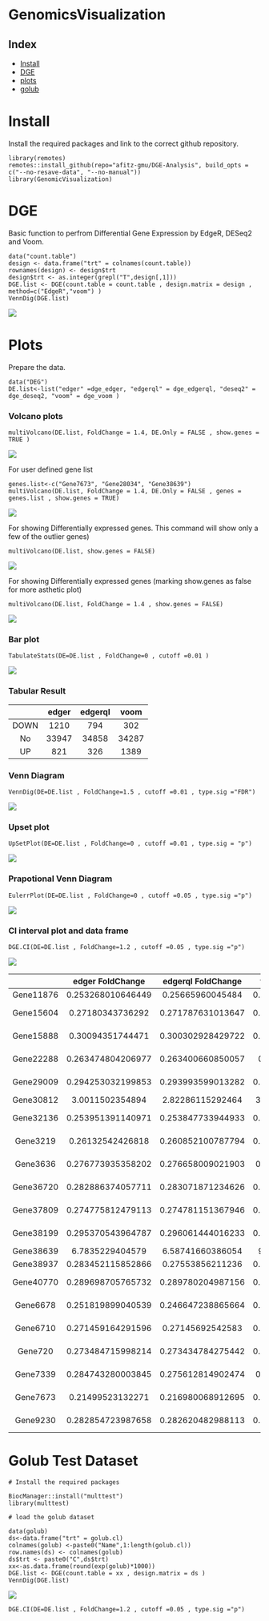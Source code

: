 # GenomicsVisualization

## Index

- [Install](#Install)
- [DGE](#DGE)
- [plots](#plots)
- [golub](#golub)

# Install

Install the required packages and link to the correct github repository.

```
library(remotes) 
remotes::install_github(repo="afitz-gmu/DGE-Analysis", build_opts = c("--no-resave-data", "--no-manual"))
library(GenomicVisualization)
```

# DGE

Basic function to perfrom Differential Gene Expression by EdgeR, DESeq2 and Voom.

```
data("count.table")
design <- data.frame("trt" = colnames(count.table))
rownames(design) <- design$trt
design$trt <- as.integer(grepl("T",design[,1]))
DGE.list <- DGE(count.table = count.table , design.matrix = design , method=c("EdgeR","voom") )
VennDig(DGE.list)
```

![](https://raw.githubusercontent.com/afitz-gmu/DGE-Analysis/main/image/VennDEG.jpeg) 

# Plots

Prepare the data. 

```
data("DEG")
DE.list<-list("edger" =dge_edger, "edgerql" = dge_edgerql, "deseq2" = dge_deseq2, "voom" = dge_voom )
```

### Volcano plots

```
multiVolcano(DE.list, FoldChange = 1.4, DE.Only = FALSE , show.genes = TRUE )
```

![](https://raw.githubusercontent.com/afitz-gmu/DGE-Analysis/main/image/MultiVolcano1.jpeg) 

For user defined gene list

```
genes.list<-c("Gene7673", "Gene28034", "Gene38639")
multiVolcano(DE.list, FoldChange = 1.4, DE.Only = FALSE , genes = genes.list , show.genes = TRUE)
```

![](https://raw.githubusercontent.com/afitz-gmu/DGE-Analysis/main/image/multiVolcano2.jpeg) 

For showing Differentially expressed genes. This command will show only a few of the outlier genes)

```
multiVolcano(DE.list, show.genes = FALSE)
```

![](https://raw.githubusercontent.com/afitz-gmu/DGE-Analysis/main/image/Volcano3.jpeg) 


For showing Differentially expressed genes (marking show.genes as false for more asthetic plot)

```
multiVolcano(DE.list, FoldChange = 1.4 , show.genes = FALSE)
```

![](https://raw.githubusercontent.com/afitz-gmu/DGE-Analysis/main/image/Volcano4.jpeg) 




### Bar plot

```
TabulateStats(DE=DE.list , FoldChange=0 , cutoff =0.01 )
```

![](https://raw.githubusercontent.com/afitz-gmu/DGE-Analysis/main/image/Bar.jpeg) 

### Tabular Result

| |edger|edgerql|voom|
|:----:|:----:|:------:|:-----:|
|DOWN|1210|794|302|
|No|33947|34858|34287|
|UP| 821|326|1389|


### Venn Diagram

```
VennDig(DE=DE.list , FoldChange=1.5 , cutoff =0.01 , type.sig ="FDR")
```

![](https://raw.githubusercontent.com/afitz-gmu/DGE-Analysis/main/image/venn.jpeg) 
### Upset plot

```
UpSetPlot(DE=DE.list , FoldChange=0 , cutoff =0.01 , type.sig = "p")
```

![](https://raw.githubusercontent.com/afitz-gmu/DGE-Analysis/main/image/Upsetplot.jpeg) 


### Prapotional Venn Diagram

```
EulerrPlot(DE=DE.list , FoldChange=0 , cutoff =0.05 , type.sig ="p")
```

![](https://raw.githubusercontent.com/afitz-gmu/DGE-Analysis/main/image/eular.jpeg) 

### CI interval plot and data frame

```
DGE.CI(DE=DE.list , FoldChange=1.2 , cutoff =0.05 , type.sig ="p")
```

![](https://raw.githubusercontent.com/afitz-gmu/DGE-Analysis/main/image/CI.jpeg) 


| |edger FoldChange|edgerql FoldChange|voom FoldChange|Min|Max|edger pvalue|edgerql pvalue|voom pvalue|Min|Max|
|:--:|:--:|:--:|:--:|:--:|:--:|:--:|:--:|:--:|:--:|:--:|
|Gene11876|0.253268010646449|0.25665960045484|0.333519105983995|0.253268010646449|0.333519105983995|0.00966910768271969|0.0138679244791296|0.0390346542589136|0.00966910768271969|0.0390346542589136|
|Gene15604|0.27180343736292|0.271787631013647|0.302097146830169|0.271787631013647|0.302097146830169|0.000348901761561591|0.00103259777034587|3.97342702281636e-09|3.97342702281636e-09|0.00103259777034587|
|Gene15888|0.30094351744471|0.300302928429722|0.332617475249204|0.300302928429722|0.332617475249204|0.000405266030230859|2.99397057448929e-06|1.16326308848636e-09|1.16326308848636e-09|0.000405266030230859|
|Gene22288|0.263474804206977|0.263400660850057|0.2916799978793|0.263400660850057|0.2916799978793|0.0005861510066759|4.17234374228856e-05|1.5530006115196e-10|1.5530006115196e-10|0.0005861510066759|
|Gene29009|0.294253032199853|0.293993599013282|0.330000812105133|0.293993599013282|0.330000812105133|2.62505647540443e-05|2.81215059098373e-06|5.0579118548581e-10|5.0579118548581e-10|2.62505647540443e-05|
|Gene30812|3.0011502354894|2.82286115292464|3.54654652335402|2.82286115292464|3.54654652335402|0.0443053766662665|0.0192060783610423|0.00229564569695183|0.00229564569695183|0.0443053766662665|
|Gene32136|0.253951391140971|0.253847733944933|0.276660037325252|0.253847733944933|0.276660037325252|0.000311904095164778|8.10948071015179e-07|8.89107509409887e-12|8.89107509409887e-12|0.000311904095164778|
|Gene3219|0.26132542426818|0.260852100787794|0.292821559694857|0.260852100787794|0.292821559694857|3.9108014179455e-08|7.25440228196772e-08|4.04635632813972e-11|4.04635632813972e-11|7.25440228196772e-08|
|Gene3636|0.276773935358202|0.276658009021903|0.30742464752486|0.276658009021903|0.30742464752486|0.000320786232115754|3.12890638531982e-05|2.80586403681253e-10|2.80586403681253e-10|0.000320786232115754|
|Gene36720|0.282886374057711|0.283071871234626|0.310527439322474|0.282886374057711|0.310527439322474|0.000489633506875775|2.9117905222642e-06|1.90836815806636e-10|1.90836815806636e-10|0.000489633506875775|
|Gene37809|0.274775812479113|0.274781151367946|0.297749013272049|0.274775812479113|0.297749013272049|0.00409971202637718|0.0403344717227362|5.83264594328474e-07|5.83264594328474e-07|0.0403344717227362|
|Gene38199|0.295370543964787|0.296061444016233|0.328422674982562|0.295370543964787|0.328422674982562|8.2482427048141e-05|8.10948071015179e-07|1.52215838845913e-09|1.52215838845913e-09|8.2482427048141e-05|
|Gene38639|6.7835229404579|6.58741660386054|9.6638046407115|6.58741660386054|9.6638046407115|0.0573934369490823|0.136024039700254|0.00415995911576501|0.00415995911576501|0.136024039700254|
|Gene38937|0.283452115852866|0.27553856211236|0.315105821098576|0.27553856211236|0.315105821098576|0.00825053138204574|0.195476227936559|0.181147657675811|0.00825053138204574|0.195476227936559|
|Gene40770|0.289698705765732|0.289780204987156|0.325317239975445|0.289698705765732|0.325317239975445|3.4623122963608e-05|3.08747716025276e-05|5.52436063074383e-10|5.52436063074383e-10|3.4623122963608e-05|
|Gene6678|0.251819899040539|0.246647238865664|0.301947985426532|0.246647238865664|0.301947985426532|0.00010352524415427|1.56612785739337e-07|4.16666249706773e-10|4.16666249706773e-10|0.00010352524415427|
|Gene6710|0.271459164291596|0.27145692542583|0.301120050678203|0.27145692542583|0.301120050678203|0.000430650590640714|0.0118339982149324|9.04425211253826e-08|9.04425211253826e-08|0.0118339982149324|
|Gene720|0.273484715998214|0.273434784275442|0.302884849886368|0.273434784275442|0.302884849886368|0.00122751324077398|0.00102621047894686|4.53220294233197e-09|4.53220294233197e-09|0.00122751324077398|
|Gene7339|0.284743280003845|0.275612814902474|0.32548462536702|0.275612814902474|0.32548462536702|1.22959638267496e-07|0.00588064870290072|0.0108920996649206|1.22959638267496e-07|0.0108920996649206|
|Gene7673|0.21499523132271|0.216980068912695|0.244685085090055|0.21499523132271|0.244685085090055|0.0218327855690298|3.60045900816876e-06|4.35821145336272e-12|4.35821145336272e-12|0.0218327855690298|
|Gene9230|0.282854723987658|0.282620482988113|0.310124743179966|0.282620482988113|0.310124743179966|0.000351248577561045|8.10948071015179e-07|3.29044695217997e-10|3.29044695217997e-10|0.000351248577561045|


# Golub Test Dataset

```
# Install the required packages

BiocManager::install("multtest")
library(multtest)

# load the golub dataset

data(golub)
ds<-data.frame("trt" = golub.cl)
colnames(golub) <-paste0("Name",1:length(golub.cl))
row.names(ds) <- colnames(golub)
ds$trt <- paste0("C",ds$trt)
xx<-as.data.frame(round(exp(golub)*1000))
DGE.list <- DGE(count.table = xx , design.matrix = ds )
VennDig(DGE.list)
```
![](https://raw.githubusercontent.com/afitz-gmu/DGE-Analysis/main/image/golub.jpeg) 

```
DGE.CI(DE=DE.list , FoldChange=1.2 , cutoff =0.05 , type.sig ="p")
```